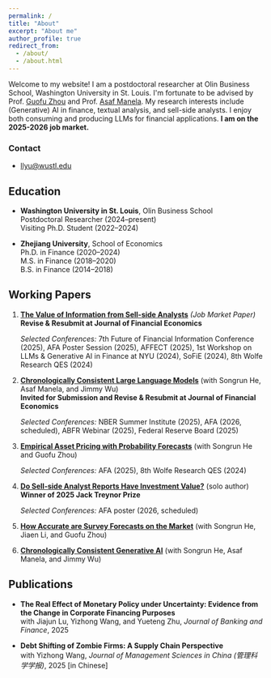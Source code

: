 ```yaml
---
permalink: /
title: "About"
excerpt: "About me"
author_profile: true
redirect_from: 
  - /about/
  - /about.html
---
```


Welcome to my website! I am a postdoctoral researcher at Olin Business School, Washington University in St. Louis. I'm fortunate to be advised by Prof. [Guofu Zhou](https://apps.olin.wustl.edu/faculty/zhou/) and Prof. [Asaf Manela](https://asafmanela.github.io/). My research interests include (Generative) AI in finance, textual analysis, and sell-side analysts. I enjoy both consuming and producing LLMs for financial applications. **I am on the 2025-2026 job market.** 

### Contact
- llyu@wustl.edu

## Education
- **Washington University in St. Louis**, Olin Business School  
  Postdoctoral Researcher (2024–present)  
  Visiting Ph.D. Student (2022–2024)

- **Zhejiang University**, School of Economics  
  Ph.D. in Finance (2020–2024)  
  M.S. in Finance (2018–2020)  
  B.S. in Finance (2014–2018)

## Working Papers
1. [**The Value of Information from Sell-side Analysts**](https://papers.ssrn.com/sol3/papers.cfm?abstract_id=5003916) *(Job Market Paper)*  
   **Revise & Resubmit at Journal of Financial Economics**
   
   *Selected Conferences:* 7th Future of Financial Information Conference (2025), AFA Poster Session (2025), AFFECT (2025), 1st Workshop on LLMs & Generative AI in Finance at NYU (2024), SoFiE (2024), 8th Wolfe Research QES (2024)

2. [**Chronologically Consistent Large Language Models**](https://papers.ssrn.com/sol3/papers.cfm?abstract_id=5159615) (with Songrun He, Asaf Manela, and Jimmy Wu)\
   **Invited for Submission and Revise & Resubmit at Journal of Financial Economics**

   *Selected Conferences:* NBER Summer Institute (2025), AFA (2026, scheduled), ABFR Webinar (2025), Federal Reserve Board (2025)

3. [**Empirical Asset Pricing with Probability Forecasts**](https://papers.ssrn.com/sol3/papers.cfm?abstract_id=4717935) (with Songrun He and Guofu Zhou)  

   *Selected Conferences:* AFA (2025), 8th Wolfe Research QES (2024)

4. [**Do Sell-side Analyst Reports Have Investment Value?**](https://papers.ssrn.com/sol3/papers.cfm?abstract_id=5158214) (solo author)\
   **Winner of 2025 Jack Treynor Prize**

   *Selected Conferences:* AFA poster (2026, scheduled)
   
5. [**How Accurate are Survey Forecasts on the Market**](https://papers.ssrn.com/sol3/papers.cfm?abstract_id=4390165) (with Songrun He, Jiaen Li, and Guofu Zhou)

6. [**Chronologically Consistent Generative AI**](https://papers.ssrn.com/sol3/papers.cfm?abstract_id=5348747) (with Songrun He, Asaf Manela, and Jimmy Wu)

## Publications
- **The Real Effect of Monetary Policy under Uncertainty: Evidence from the Change in Corporate Financing Purposes**  
  with Jiajun Lu, Yizhong Wang, and Yueteng Zhu, *Journal of Banking and Finance*, 2025

- **Debt Shifting of Zombie Firms: A Supply Chain Perspective**  
  with Yizhong Wang, *Journal of Management Sciences in China (管理科学学报)*, 2025 [in Chinese]
